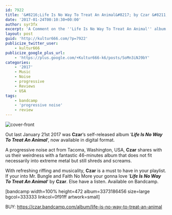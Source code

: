 ```yaml
---
id: 7922
title: '&#8216;Life Is No Way To Treat An Animal&#8217; by Czar &#8211; A Comment'
date: '2017-01-24T00:10:30+00:00'
author: syr3fx
excerpt: 'A Comment on the ''Life Is No Way To Treat An Animal'' album by CZAR (2017).'
layout: post
guid: 'http://kultur666.com/?p=7922'
publicize_twitter_user:
    - kultur666
publicize_google_plus_url:
    - 'https://plus.google.com/+Kultur666-k6/posts/SoMn3iNJ9bY'
categories:
    - '2017'
    - Music
    - Noise
    - progressive
    - Reviews
    - USA
tags:
    - bandcamp
    - 'progressive noise'
    - review
---
```


![cover-front](http://localhost:8080/wp-content/uploads/2017/01/cover-front.jpg)

Out last January 21st 2017 was **Czar**‘s self-released album ‘***Life Is No Way To Treat An Animal***‘, now available in digital format.

A progressive noise act from Tacoma, Washington, USA, **Czar** shares with us their weirdness with a fantastic 46-minutes album that does not fit necessarily into extreme metal but still shreds and screams.

With refreshing riffing and musicality, **Czar** is a must to have in your playlist. If your into Mr. Bungle and Faith No More your gonna love ‘***Life Is No Way To Treat An Animal***‘ by **Czar**. Else have a listen. Available on Bandcamp.

\[bandcamp width=100% height=472 album=3373186456 size=large bgcol=333333 linkcol=0f91ff artwork=small\]

BUY: <https://czar.bandcamp.com/album/life-is-no-way-to-treat-an-animal>